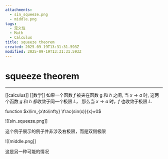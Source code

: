 ```yaml
---
attachments:
  - sin_squeeze.png
  - middle.png
tags:
  - 定义性
  - Math
  - Calculus
title: squeeze theorem
created: 2025-09-19T13:31:31.593Z
modified: 2025-09-19T13:31:31.593Z
---
```


# squeeze theorem

---

[[calculus]]
[[数学]]
如果一个函数 $f$ 被夹在函数 g 和 $h$ 之间, 当 $x→a$ 时, 这两个函数 $g$ 和 $h$ 都收敛于同一个极限 $L$， 那么当 $x→a$ 时，$f$ 也收敛于极限 $L$.

function $x\lim_{x\to\infty} \frac{sin(x)}{x}=0$

![[sin_squeeze.png]]

这个例子展示的例子并非涉及右极限，而是双侧极限

![[middle.png]]

这是另一种可能的情况
